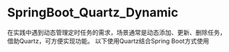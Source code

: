 # SpringBoot_Quartz_Dynamic
在实践中遇到动态管理定时任务的需求，场景通常是动态添加、更新、删除任务，借助Quartz，可方便实现功能。 
以下使用Quartz结合Spring Boot方式使用

